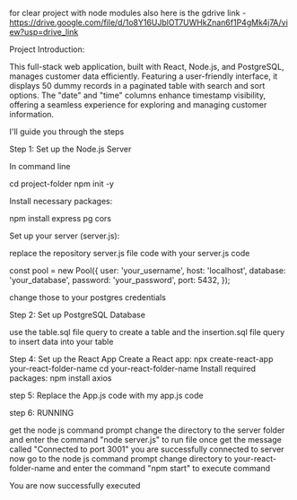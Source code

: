 for clear project with node modules also here is the gdrive link - https://drive.google.com/file/d/1o8Y16UJblOT7UWHkZnan6f1P4gMk4j7A/view?usp=drive_link

Project Introduction:

This full-stack web application, built with React, Node.js, and PostgreSQL, manages customer data efficiently. 
Featuring a user-friendly interface, it displays 50 dummy records in a paginated table with search and sort options.
The "date" and "time" columns enhance timestamp visibility, offering a seamless experience for exploring and managing customer information.

I'll guide you through the steps



Step 1: Set up the Node.js Server

In command line 

cd project-folder
npm init -y

Install necessary packages:

npm install express pg cors

Set up your server (server.js):

replace the repository server.js file code with your server.js code

const pool = new Pool({
  user: 'your_username',
  host: 'localhost',
  database: 'your_database',
  password: 'your_password',
  port: 5432,
});

change those to your postgres credentials

Step 2: Set up PostgreSQL Database

use the table.sql file query to create a table and the insertion.sql file query to insert data into your table

Step 4: Set up the React App
Create a React app:
npx create-react-app your-react-folder-name
cd your-react-folder-name
Install required packages:
npm install axios 


step 5:
Replace the App.js code with my app.js code

step 6: RUNNING

get the node js command prompt change the directory to the server folder and enter the command "node server.js" to run file once get the message called "Connected to port 3001" you are successfully connected to server
now go to the node js command prompt change directory to your-react-folder-name and enter the command "npm start" to execute command

You are now successfully executed


